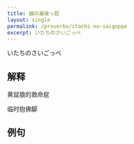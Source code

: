```yaml
---
title: 鼬の最後っ屁
layout: single
permalink: /proverbs/itachi-no-saigoppe
excerpt: いたちのさいごっぺ
---
```


いたちのさいごっぺ

## 解释

黄鼠狼的救命屁

临时抱佛脚

## 例句


